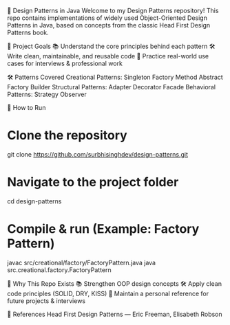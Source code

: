 🎨 Design Patterns in Java
Welcome to my Design Patterns repository!
This repo contains implementations of widely used Object-Oriented Design Patterns in Java, based on concepts from the classic Head First Design Patterns book.

🎯 Project Goals
	📚 Understand the core principles behind each pattern
	🛠 Write clean, maintainable, and reusable code
	💼 Practice real-world use cases for interviews & professional work

🛠 Patterns Covered
  Creational Patterns:
    Singleton
    Factory Method
    Abstract Factory
    Builder
  Structural Patterns:
    Adapter
    Decorator
    Facade
  Behavioral Patterns:
    Strategy
    Observer

🚀 How to Run
  # Clone the repository
  git clone https://github.com/surbhisinghdev/design-patterns.git
  # Navigate to the project folder
  cd design-patterns
  # Compile & run (Example: Factory Pattern)
  javac src/creational/factory/FactoryPattern.java
  java src.creational.factory.FactoryPattern

📌 Why This Repo Exists
  📚 Strengthen OOP design concepts
  🛠 Apply clean code principles (SOLID, DRY, KISS)
  📂 Maintain a personal reference for future projects & interviews
  
📖 References
  Head First Design Patterns — Eric Freeman, Elisabeth Robson
